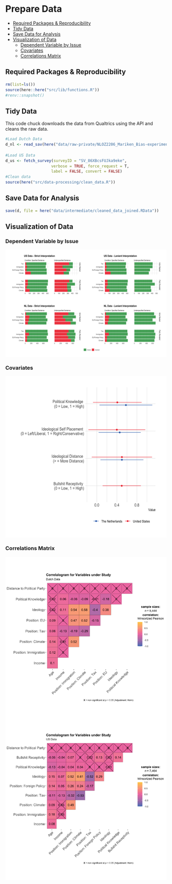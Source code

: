 Prepare Data
================

- [Required Packages &
  Reproducibility](#required-packages--reproducibility)
- [Tidy Data](#tidy-data)
- [Save Data for Analysis](#save-data-for-analysis)
- [Visualization of Data](#visualization-of-data)
  - [Dependent Variable by Issue](#dependent-variable-by-issue)
  - [Covariates](#covariates)
  - [Correlations Matrix](#correlations-matrix)

## Required Packages & Reproducibility

``` r
rm(list=ls())
source(here::here("src/lib/functions.R"))
#renv::snapshot()
```

## Tidy Data

This code chuck downloads the data from Qualtrics using the API and
cleans the raw data.

``` r
#Load Dutch Data
d_nl <- read_sav(here("data/raw-private/NLOZ2206_Mariken_Bias-experiment.sav"))

#Load US Data
d_us <- fetch_survey(surveyID = "SV_86XBcsFUJka9eke", 
                    verbose = TRUE, force_request = T,
                    label = FALSE, convert = FALSE)
#Clean data
source(here("src/data-processing/clean_data.R"))
```

## Save Data for Analysis

``` r
save(d, file = here("data/intermediate/cleaned_data_joined.RData"))
```

## Visualization of Data

### Dependent Variable by Issue

<img src="../../report/figures/Dependent Variable-1.png" style="display: block; margin: auto;" />

### Covariates

<img src="../../report/figures/Independent Variables-1.png" style="display: block; margin: auto;" />

### Correlations Matrix

<img src="../../report/figures/Correlations Matrix-1.png" style="display: block; margin: auto;" /><img src="../../report/figures/Correlations Matrix-2.png" style="display: block; margin: auto;" />
